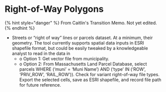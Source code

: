# Right-of-Way Polygons

{% hint style="danger" %}
From Caitlin's Transition Memo. Not yet edited.
{% endhint %}

* Streets or “right of way” lines or parcels dataset. At a minimum, their geometry. The tool currently supports spatial data inputs in ESRI shapefile format, but could be easily tweaked by a knowledgeable analyst to read in the data in&#x20;
  * o Option 1: Get vector file from municipality.
  * o Option 2: From Massachusetts Land Parcel Database, select parcels WHERE (‘muni’ = ‘Muni Name’) AND (‘type’ IN (‘ROW’, ‘PRIV\_ROW’, ‘RAIL\_ROW’)). Check for variant right-of-way file types. Export the selected cells, save as ESRI shapefile, and record file path for future reference.
